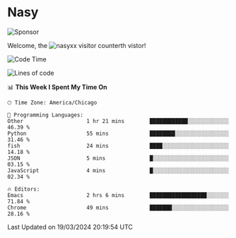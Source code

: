 # Nasy

<!--
<p align="center">
<img height="200" src="https://github-readme-stats.vercel.app/api?username=nasyxx&count_private=true&show_icons=true&theme=dracula&include_all_commits=true"/>
<img height="200" src="https://github-readme-stats.vercel.app/api/top-langs/?username=nasyxx&theme=dracula&hide=html,jupyter+notebook&count_private=true&show_icons=true"/>
</p>

  
----------------
-->

![Sponsor](https://img.shields.io/static/v1.svg?label=Sponsor&message=%E2%9D%A4&logo=GitHub&style=flat&color=pink)
 
Welcome, the ![nasyxx visitor counter](https://count.getloli.com/get/@nasyxx?theme=rule34)th vistor!
 
<!--START_SECTION:waka-->
![Code Time](http://img.shields.io/badge/Code%20Time-4%2C356%20hrs%2018%20mins-blue)

![Lines of code](https://img.shields.io/badge/From%20Hello%20World%20I%27ve%20Written-6.2%20million%20lines%20of%20code-blue)

📊 **This Week I Spent My Time On** 

```text
🕑︎ Time Zone: America/Chicago

💬 Programming Languages: 
Other                    1 hr 21 mins        ████████████░░░░░░░░░░░░░   46.39 % 
Python                   55 mins             ████████░░░░░░░░░░░░░░░░░   31.46 % 
fish                     24 mins             ████░░░░░░░░░░░░░░░░░░░░░   14.18 % 
JSON                     5 mins              █░░░░░░░░░░░░░░░░░░░░░░░░   03.15 % 
JavaScript               4 mins              █░░░░░░░░░░░░░░░░░░░░░░░░   02.34 % 

🔥 Editors: 
Emacs                    2 hrs 6 mins        ██████████████████░░░░░░░   71.84 % 
Chrome                   49 mins             ███████░░░░░░░░░░░░░░░░░░   28.16 % 
```


 Last Updated on 19/03/2024 20:19:54 UTC
<!--END_SECTION:waka-->

<!-- ![visitors](https://visitor-badge.laobi.icu/badge?page_id=nasyxx.nasyxx) -->
